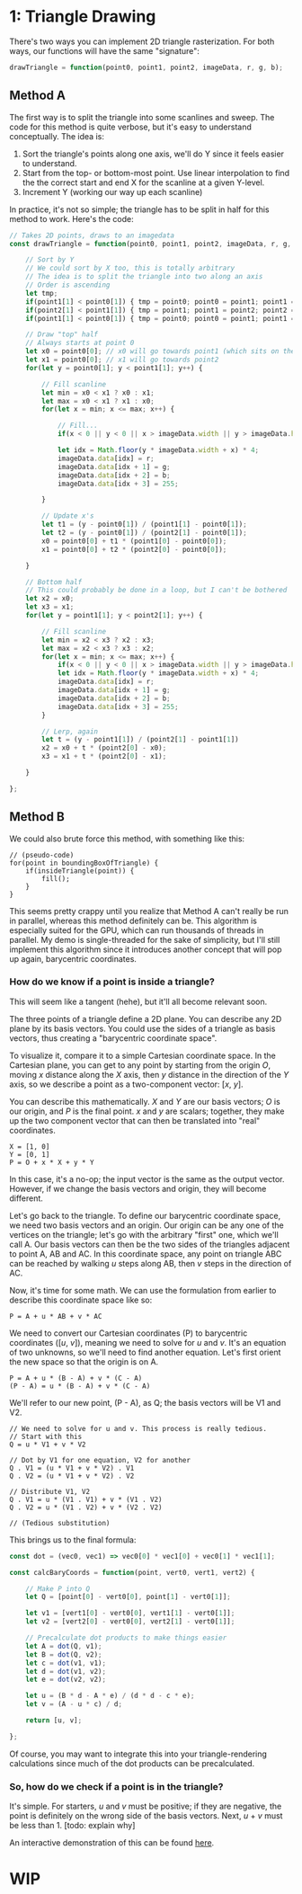 # 1: Triangle Drawing

There's two ways you can implement 2D triangle rasterization. For both ways, our functions will have the same "signature":

```js
drawTriangle = function(point0, point1, point2, imageData, r, g, b);
```

## Method A

The first way is to split the triangle into some scanlines and sweep. The code for this method is quite verbose, but it's easy to understand conceptually. The idea is:

1. Sort the triangle's points along one axis, we'll do Y since it feels easier to understand.
2. Start from the top- or bottom-most point. Use linear interpolation to find the the correct start and end X for the scanline at a given Y-level.
3. Increment Y (working our way up each scanline)

In practice, it's not so simple; the triangle has to be split in half for this method to work. Here's the code:

```js
// Takes 2D points, draws to an imagedata
const drawTriangle = function(point0, point1, point2, imageData, r, g, b) {

    // Sort by Y
    // We could sort by X too, this is totally arbitrary
    // The idea is to split the triangle into two along an axis 
    // Order is ascending
    let tmp;
    if(point1[1] < point0[1]) { tmp = point0; point0 = point1; point1 = tmp; }
    if(point2[1] < point1[1]) { tmp = point1; point1 = point2; point2 = tmp; }
    if(point1[1] < point0[1]) { tmp = point0; point0 = point1; point1 = tmp; }

    // Draw "top" half
    // Always starts at point 0
    let x0 = point0[0]; // x0 will go towards point1 (which sits on the split line)
    let x1 = point0[0]; // x1 will go towards point2
    for(let y = point0[1]; y < point1[1]; y++) {

        // Fill scanline
        let min = x0 < x1 ? x0 : x1;
        let max = x0 < x1 ? x1 : x0;
        for(let x = min; x <= max; x++) {

            // Fill...
            if(x < 0 || y < 0 || x > imageData.width || y > imageData.height) continue;

            let idx = Math.floor(y * imageData.width + x) * 4;
            imageData.data[idx] = r;
            imageData.data[idx + 1] = g;
            imageData.data[idx + 2] = b;
            imageData.data[idx + 3] = 255;

        }

        // Update x's
        let t1 = (y - point0[1]) / (point1[1] - point0[1]);
        let t2 = (y - point0[1]) / (point2[1] - point0[1]);
        x0 = point0[0] + t1 * (point1[0] - point0[0]);
        x1 = point0[0] + t2 * (point2[0] - point0[0]);

    }

    // Bottom half
    // This could probably be done in a loop, but I can't be bothered
    let x2 = x0;
    let x3 = x1;
    for(let y = point1[1]; y < point2[1]; y++) {

        // Fill scanline
        let min = x2 < x3 ? x2 : x3;
        let max = x2 < x3 ? x3 : x2;
        for(let x = min; x <= max; x++) {
            if(x < 0 || y < 0 || x > imageData.width || y > imageData.height) continue;
            let idx = Math.floor(y * imageData.width + x) * 4;
            imageData.data[idx] = r;
            imageData.data[idx + 1] = g;
            imageData.data[idx + 2] = b;
            imageData.data[idx + 3] = 255;  
        }

        // Lerp, again
        let t = (y - point1[1]) / (point2[1] - point1[1])
        x2 = x0 + t * (point2[0] - x0);
        x3 = x1 + t * (point2[0] - x1);

    }

};
```

## Method B

We could also brute force this method, with something like this:

```
// (pseudo-code)
for(point in boundingBoxOfTriangle) {
    if(insideTriangle(point)) {
        fill();
    }
}
```

This seems pretty crappy until you realize that Method A can't really be run in parallel, whereas this method definitely can be. This algorithm is especially suited for the GPU, which can run thousands of threads in parallel. My demo is single-threaded for the sake of simplicity, but I'll still implement this algorithm since it introduces another concept that will pop up again, barycentric coordinates.

### How do we know if a point is inside a triangle?

This will seem like a tangent (hehe), but it'll all become relevant soon.

The three points of a triangle define a 2D plane. You can describe any 2D plane by its basis vectors. You could use the sides of a triangle as basis vectors, thus creating a "barycentric coordinate space".

To visualize it, compare it to a simple Cartesian coordinate space. In the Cartesian plane, you can get to any point by starting from the origin *O*, moving *x* distance along the *X* axis, then *y* distance in the direction of the *Y* axis, so we describe a point as a two-component vector: \[*x*, *y*\].

You can describe this mathematically. *X* and *Y* are our basis vectors; *O* is our origin, and *P* is the final point. *x* and *y* are scalars; together, they make up the two component vector that can then be translated into "real" coordinates.

```
X = [1, 0]
Y = [0, 1]
P = O + x * X + y * Y
```

In this case, it's a no-op; the input vector is the same as the output vector. However, if we change the basis vectors and origin, they will become different.

Let's go back to the triangle. To define our barycentric coordinate space, we need two basis vectors and an origin. Our origin can be any one of the vertices on the triangle; let's go with the arbitrary "first" one, which we'll call A. Our basis vectors can then be the two sides of the triangles adjacent to point A, AB and AC. In this coordinate space, any point on triangle ABC can be reached by walking *u* steps along AB, then *v* steps in the direction of AC.

Now, it's time for some math. We can use the formulation from earlier to describe this coordinate space like so:

```
P = A + u * AB + v * AC
```

We need to convert our Cartesian coordinates (P) to barycentric coordinates ([*u*, *v*]), meaning we need to solve for *u* and *v*. It's an equation of two unknowns, so we'll need to find another equation. Let's first orient the new space so that the origin is on A.

```
P = A + u * (B - A) + v * (C - A)
(P - A) = u * (B - A) + v * (C - A)
```

We'll refer to our new point, (P - A), as Q; the basis vectors will be V1 and V2.

```
// We need to solve for u and v. This process is really tedious.
// Start with this
Q = u * V1 + v * V2

// Dot by V1 for one equation, V2 for another
Q . V1 = (u * V1 + v * V2) . V1
Q . V2 = (u * V1 + v * V2) . V2

// Distribute V1, V2
Q . V1 = u * (V1 . V1) + v * (V1 . V2)
Q . V2 = u * (V1 . V2) + v * (V2 . V2)

// (Tedious substitution)
```

This brings us to the final formula:

```js
const dot = (vec0, vec1) => vec0[0] * vec1[0] + vec0[1] * vec1[1];

const calcBaryCoords = function(point, vert0, vert1, vert2) {

    // Make P into Q
    let Q = [point[0] - vert0[0], point[1] - vert0[1]];

    let v1 = [vert1[0] - vert0[0], vert1[1] - vert0[1]];
    let v2 = [vert2[0] - vert0[0], vert2[1] - vert0[1]];

    // Precalculate dot products to make things easier
    let A = dot(Q, v1);
    let B = dot(Q, v2);
    let c = dot(v1, v1);
    let d = dot(v1, v2);
    let e = dot(v2, v2);

    let u = (B * d - A * e) / (d * d - c * e);
    let v = (A - u * c) / d;

    return [u, v];

};
```

Of course, you may want to integrate this into your triangle-rendering calculations since much of the dot products can be precalculated.

### So, how do we check if a point is in the triangle?

It's simple. For starters, *u* and *v*  must be positive; if they are negative, the point is definitely on the wrong side of the basis vectors. Next, *u* + *v* must be less than 1. [todo: explain why]

An interactive demonstration of this can be found [here](https://adrian154.github.io/games/rasterizer/bary_demo.html).

# WIP